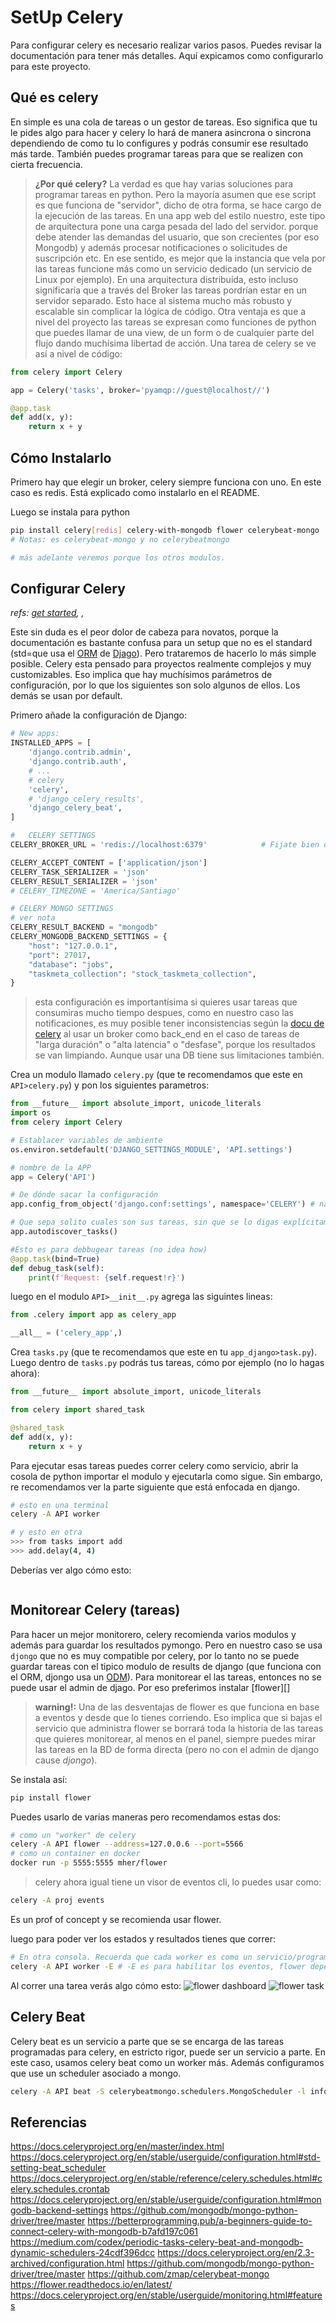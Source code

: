 # SetUp Celery

Para configurar celery es necesario realizar varios pasos. Puedes revisar la documentación para tener más detalles. Aquí expicamos como configurarlo para este proyecto.

## Qué es celery
En simple es una cola de tareas o un gestor de tareas. Eso significa que tu le pides algo para hacer y celery lo hará de manera asincrona o sincrona dependiendo de como tu lo configures y podrás consumir ese resultado más tarde. También puedes programar tareas para que se realizen con cierta frecuencia.

> **¿Por qué celery?** La verdad es que hay varias soluciones para programar tareas en python. Pero la mayoría asumen que ese script es que funciona de "servidor", dicho de otra forma, se hace cargo de la ejecución de las tareas. En una app web del estilo nuestro, este tipo de arquitectura pone una carga pesada del lado del servidor. porque debe atender las demandas del usuario, que son crecientes (por eso Mongodb) y además procesar notificaciones o solicitudes de suscripción etc.
En ese sentido,  es mejor que la instancia que vela por las tareas funcione más como un servicio dedicado (un servicio de Linux por ejemplo). En una arquitectura distribuída, esto incluso significaría que a través del Broker las tareas pordrían estar en un servidor separado. Esto hace al sistema mucho más robusto y escalable sin complicar la lógica de código.
> Otra ventaja es que a nivel del proyecto las tareas se expresan como funciones de python que puedes llamar de una view, de un form o de cualquier parte del flujo dando muchísima libertad de acción. Una tarea de celery se ve así a nivel de código:

```python
from celery import Celery

app = Celery('tasks', broker='pyamqp://guest@localhost//')

@app.task
def add(x, y):
    return x + y
```

## Cómo Instalarlo
Primero hay que elegir un broker, celery siempre funciona con uno. En este caso es redis. Está explicado como instalarlo en el README.

Luego se instala para python
```sh
pip install celery[redis] celery-with-mongodb flower celerybeat-mongo
# Notas: es celerybeat-mongo y no celerybeatmongo

# más adelante veremos porque los otros modulos.
```

## Configurar Celery
_refs: [get started][3], ,_

Este sin duda es el peor dolor de cabeza para novatos, porque la documentación es bastante confusa para un setup que no es el standard (std=que usa el [ORM][0] de [Djago][2]). Pero trataremos de hacerlo lo más simple posible. Celery esta pensado para proyectos realmente complejos y muy customizables. Eso implica que hay muchísimos parámetros de configuración, por lo que los siguientes son solo algunos de ellos. Los demás se usan por default.


Primero añade la configuración de Django:
```python
# New apps:
INSTALLED_APPS = [
    'django.contrib.admin',
    'django.contrib.auth',
    # ...
    # celery
    'celery',
    # 'django_celery_results', 
    'django_celery_beat',
]

#   CELERY SETTINGS
CELERY_BROKER_URL = 'redis://localhost:6379'            # Fijate bien que la url de redis que configuraste sea la misma.

CELERY_ACCEPT_CONTENT = ['application/json']
CELERY_TASK_SERIALIZER = 'json'
CELERY_RESULT_SERIALIZER = 'json'
# CELERY_TIMEZONE = 'America/Santiago'

# CELERY MONGO SETTINGS
# ver nota
CELERY_RESULT_BACKEND = "mongodb"
CELERY_MONGODB_BACKEND_SETTINGS = {
    "host": "127.0.0.1",
    "port": 27017,
    "database": "jobs",
    "taskmeta_collection": "stock_taskmeta_collection",
}
```
> esta configuración es importantísima si quieres usar tareas que consumiras mucho tiempo despues, como en nuestro caso las notificaciones, es muy posible tener inconsistencias según la [docu de celery][5] al usar un broker como back_end en el caso de tareas de "larga duración" o "alta latencia" o "desfase", porque los resultados se van limpiando. Aunque usar una DB tiene sus limitaciones también.

Crea un modulo llamado `celery.py` (que te recomendamos que este en `API>celery.py`) y pon los siguientes parametros:

```python
from __future__ import absolute_import, unicode_literals
import os
from celery import Celery

# Establacer variables de ambiente
os.environ.setdefault('DJANGO_SETTINGS_MODULE', 'API.settings')

# nombre de la APP
app = Celery('API')

# De dónde sacar la configuración 
app.config_from_object('django.conf:settings', namespace='CELERY') # namespace=CELERY es para que los nombres seran CELERY_ALGO

# Que sepa solito cuales son sus tareas, sin que se lo digas explícitamente.
app.autodiscover_tasks() 

#Esto es para debbugear tareas (no idea how)
@app.task(bind=True)
def debug_task(self):
    print(f'Request: {self.request!r}')
```

luego en el modulo `API>__init__.py` agrega las siguintes lineas:
```python
from .celery import app as celery_app

__all__ = ('celery_app',)
```

Crea `tasks.py` (que te recomendamos que este en tu `app_django>task.py`). Luego dentro de `tasks.py` podrás tus tareas, cómo por ejemplo (no lo hagas ahora):
```python
from __future__ import absolute_import, unicode_literals

from celery import shared_task

@shared_task
def add(x, y):
    return x + y
```

Para ejecutar esas tareas puedes correr celery como servicio, abrir la cosola de python importar el modulo y ejecutarla como sigue. Sin embargo, re recomendamos ver la parte siguiente que está enfocada en django.
```sh
# esto en una terminal
celery -A API worker
```

```sh
# y esto en otra
>>> from tasks import add
>>> add.delay(4, 4)
```
Deberías ver algo cómo esto:
```
```

## Monitorear Celery (tareas)
Para hacer un mejor monitorero, celery recomienda varios modulos y además para guardar los resultados pymongo. Pero en nuestro caso se usa `djongo` que no es muy compatible por celery, por lo tanto no se puede guardar tareas con el tipico modulo de results de django (que funciona con el ORM, djongo usa un [ODM][7]). Para monitorear el las tareas, entonces no se puede usar el admin de djago. Por eso preferimos instalar [flower][]

> **warning!:** Una de las desventajas de flower es que funciona en base a eventos y desde que lo tienes corriendo. Eso implica que si bajas el servicio que administra flower se borrará toda la historia de las tareas que quieres monitorear, al menos en el panel, siempre puedes mirar las tareas en la BD de forma directa (pero no con el admin de django cause _djongo_).

Se instala así:
```sh
pip install flower
```

Puedes usarlo de varias maneras pero recomendamos estas dos:
```sh
# como un "worker" de celery
celery -A API flower --address=127.0.0.6 --port=5566
# como un container en docker
docker run -p 5555:5555 mher/flower
```
> celery ahora igual tiene un visor de eventos cli, lo puedes usar como:
```sh
celery -A proj events
```
Es un prof of concept y se recomienda usar flower.


luego para poder ver los estados y resultados tienes que correr:
```sh
# En otra consola. Recuerda que cada worker es como un servicio/programa
celery -A API worker -E # -E es para habilitar los eventos, flower depende de ellos
```

Al correr una tarea verás algo cómo esto:
![flower dashboard](img/flower-dashboard.png)
![flower task](img/flower-task.png)

## Celery Beat
Celery beat es un servicio a parte que se se encarga de las tareas programadas para celery, en estricto rigor, puede ser un servicio a parte. En este caso, usamos celery beat como un worker más. Además configuramos que use un scheduler asociado a mongo.
```sh
celery -A API beat -S celerybeatmongo.schedulers.MongoScheduler -l info
```




## Referencias
[0]: https://blog.bitsrc.io/what-is-an-orm-and-why-you-should-use-it-b2b6f75f5e2a
[1]: https://es.wikipedia.org/wiki/Asignaci%C3%B3n_objeto-relacional
[2]: https://docs.djangoproject.com/en/3.2/topics/db/queries/
[3]: https://docs.celeryproject.org/en/master/getting-started/first-steps-with-celery.html
[4]: https://docs.celeryproject.org/en/2.2/configuration.html#conf-mongodb-result-backend
[5]: https://docs.celeryproject.org/en/2.2/userguide/tasks.html#task-result-backends
[6]: https://flower.readthedocs.io/en/latest/install.html#usage-examples
[7]: https://www.djongomapper.com/djongo-comparison/


https://docs.celeryproject.org/en/master/index.html
https://docs.celeryproject.org/en/stable/userguide/configuration.html#std-setting-beat_scheduler
https://docs.celeryproject.org/en/stable/reference/celery.schedules.html#celery.schedules.crontab
https://docs.celeryproject.org/en/stable/userguide/configuration.html#mongodb-backend-settings
https://github.com/mongodb/mongo-python-driver/tree/master
https://betterprogramming.pub/a-beginners-guide-to-connect-celery-with-mongodb-b7afd197c061
https://medium.com/codex/periodic-tasks-celery-beat-and-mongodb-dynamic-schedulers-24cdf396dcc
https://docs.celeryproject.org/en/2.3-archived/configuration.html
https://github.com/mongodb/mongo-python-driver/tree/master
https://github.com/zmap/celerybeat-mongo
https://flower.readthedocs.io/en/latest/
https://docs.celeryproject.org/en/stable/userguide/monitoring.html#features